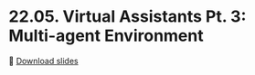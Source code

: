 # 22.05. Virtual Assistants Pt. 3: Multi-agent Environment

📍 [Download slides](https://raw.githubusercontent.com/maxschmaltz/Course-LLM-based-Assistants/main/llm-based-assistants/slides/2205.pdf)

<object data="https://raw.githubusercontent.com/maxschmaltz/Course-LLM-based-Assistants/main/llm-based-assistants/slides/2205.pdf" width="1000" height="1000" type="application/pdf"></object>